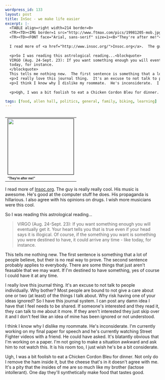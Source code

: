 ```yaml
--- 
wordpress_id: 133
layout: post
title: InSoc - we make life easier
excerpt: |-
  <TABLE align=right width=214 border=0>
  <TR><TD><IMG border=1 src="http://www.ftmax.com/pics/19981205-mob.jpg" width=214 height=181></TD></TR>
  <TR><TD><FONT face="Arial, sans-serif" size=1><B>"They're after me!"</B></FONT></TD></TR></TABLE>
  
  I read more of <a href="http://www.insoc.org/">Insoc.org</a>.  The guy is really really cool.  His music is awesome.  He's good at the computer stuff he does.  His propaganda is hillarious.  I also agree with his opinions on drugs.  I wish more musicians were this cool.
  
  <p>So I was reading this astrological reading...<blockquote>
  VIRGO (Aug. 24-Sept. 23): If you want something enough you will eventually get it. Your heart tells you that is true even if your head says it is illogical. Of course, if the something you want is something you were destined to have, it could arrive any time - like 
  today, for instance.
  </blockquote>
  This tells me nothing new.  The first sentence is something that a lot of people believe, but their is no real way to prove.  The second sentence probably applies to everybody.  There are some things that just aren't feasable that we may want.  If I'm destined to have something, yes of course I could have it at any time.
  <p>I really love this journal thing.  It's an excuse to not talk to people individually.  Why bother?  Most people are bound to not give a care about one or two (at least) of the things I talk about.  Why risk having one of your ideas ignored?  So I have this journal system.  I can post any damn idea I have that I feel needs to be shared.  If someone's interested and they read it, they can talk to me about it more.  If they aren't interested they just skip over it and I don't feel like an idea of mine has been ignored or not understood.  
  <p>I think I know why I dislike my roommate.  He's inconsiderate.  I'm currently working on my final paper for speech and he's currently watching Street Fighter videos with a friend.  He could have asked.  It's blatantly obvious that I'm working on a paper.  I'm not going to make a situation awkward and ask him to not watch this.  It is his room too, I just wish he's be a bit considerate.
  
  <p>Ugh, I was a bit foolish to eat a Chicken Cordon Bleu for dinner.  Not only do I remove the ham inside it, but the cheese that's in it doesn't agree with me.  It's a pity that the insides of me are so much like my brother (lactose intollerant).  One day they'll synthetically make food that tastes good.

tags: [food, allen hall, politics, general, family, biking, learning]
---
```


<TABLE align=right width=214 border=0>
<TR><TD><IMG border=1 src="http://www.ftmax.com/pics/19981205-mob.jpg" width=214 height=181></TD></TR>
<TR><TD><FONT face="Arial, sans-serif" size=1><B>"They're after me!"</B></FONT></TD></TR></TABLE>

I read more of <a href="http://www.insoc.org/">Insoc.org</a>.  The guy is really really cool.  His music is awesome.  He's good at the computer stuff he does.  His propaganda is hillarious.  I also agree with his opinions on drugs.  I wish more musicians were this cool.

<p>So I was reading this astrological reading...<blockquote>
VIRGO (Aug. 24-Sept. 23): If you want something enough you will eventually get it. Your heart tells you that is true even if your head says it is illogical. Of course, if the something you want is something you were destined to have, it could arrive any time - like 
today, for instance.
</blockquote>
This tells me nothing new.  The first sentence is something that a lot of people believe, but their is no real way to prove.  The second sentence probably applies to everybody.  There are some things that just aren't feasable that we may want.  If I'm destined to have something, yes of course I could have it at any time.
<p>I really love this journal thing.  It's an excuse to not talk to people individually.  Why bother?  Most people are bound to not give a care about one or two (at least) of the things I talk about.  Why risk having one of your ideas ignored?  So I have this journal system.  I can post any damn idea I have that I feel needs to be shared.  If someone's interested and they read it, they can talk to me about it more.  If they aren't interested they just skip over it and I don't feel like an idea of mine has been ignored or not understood.  
<p>I think I know why I dislike my roommate.  He's inconsiderate.  I'm currently working on my final paper for speech and he's currently watching Street Fighter videos with a friend.  He could have asked.  It's blatantly obvious that I'm working on a paper.  I'm not going to make a situation awkward and ask him to not watch this.  It is his room too, I just wish he's be a bit considerate.

<p>Ugh, I was a bit foolish to eat a Chicken Cordon Bleu for dinner.  Not only do I remove the ham inside it, but the cheese that's in it doesn't agree with me.  It's a pity that the insides of me are so much like my brother (lactose intollerant).  One day they'll synthetically make food that tastes good.
